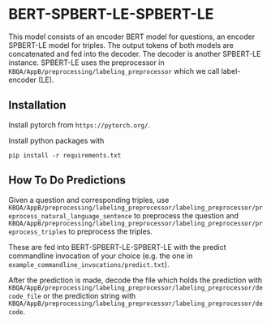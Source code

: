 # BERT-SPBERT-LE-SPBERT-LE
This model consists of an encoder BERT model for questions, an encoder SPBERT-LE model for triples. The output tokens of 
both models are concatenated and fed into the decoder. The decoder is another SPBERT-LE instance.
SPBERT-LE uses the preprocessor in `KBQA/AppB/preprocessing/labeling_preprocessor` which we call
label-encoder (LE).
## Installation

Install pytorch from `https://pytorch.org/`.

Install python packages with
```
pip install -r requirements.txt
```

## How To Do Predictions
Given a question and corresponding triples, use 
`KBQA/AppB/preprocessing/labeling_preprocessor/labeling_preprocessor/preprocess_natural_language_sentence` to
preprocess the question and
`KBQA/AppB/preprocessing/labeling_preprocessor/labeling_preprocessor/preprocess_triples` to preprocess the triples.

These are fed into BERT-SPBERT-LE-SPBERT-LE with the predict commandline
invocation of your choice (e.g. the one in `example_commandline_invocations/predict.txt`).

After the prediction is made, decode the file which holds the prediction with
`KBQA/AppB/preprocessing/labeling_preprocessor/labeling_preprocessor/decode_file` or the prediction string with
`KBQA/AppB/preprocessing/labeling_preprocessor/labeling_preprocessor/decode`.


